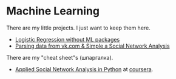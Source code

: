 # Machine Learning

There are my little projects. I just want to keep them here.
- [Logistic Regression without ML packages](https://github.com/ashimovtemirlan/Machine_Learning/tree/master/tengriknews_binary_classification)
- [Parsing data from vk.com & Simple a Social Network Analysis](https://github.com/ashimovtemirlan/Data_Science/tree/master/vk_api)

There are my "cheat sheet"s (шпаргалка).
- [Applied Social Network Analysis in Python](https://github.com/ashimovtemirlan/Data_Science/tree/master/coursera/Applied%20Social%20Network%20Analysis%20in%20Python) at [coursera](https://www.coursera.org/learn/python-social-network-analysis/home/welcome).
